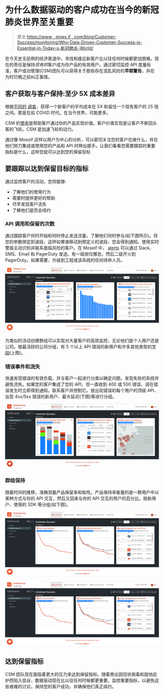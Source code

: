 # 为什么数据驱动的客户成功在当今的新冠肺炎世界至关重要

> 原文:[https://www . moes if . com/blog/Customer-Success/monitoring/Why-Data-Driven-Customer-Success-is-Essential-in-Today-s-新冠肺炎-World/](https://www.moesif.com/blog/customer-success/monitoring/Why-Data-Driven-Customer-Success-is-Essential-in-Today-s-COVID-19-World/)

在今天史无前例的经济衰退中，寻找和接近新客户比以往任何时候都更加困难。现在的责任是保持*现有的*客户成为你产品的有效用户。通过密切监控 API 度量标准，客户成功管理(CSM)团队可以获得关于那些存在混乱风险的**早期警告**，并在为时已晚之前纠正事情。

## 客户获取与客户保持:至少 5X 成本差异

根据[不同的](https://hbr.org/2014/10/the-value-of-keeping-the-right-customers) [调查](https://www.invespcro.com/blog/customer-acquisition-retention/)，获得一个新客户的平均成本在 5X 和留住一个现有客户的 25 倍之间。那是在前 COVID 时代。在当今世界，可能更多。

CSM 的[使命](https://www.moesif.com/blog/customer-success/monitoring/Data-Driven-Customer-Success-and-How-API-Data-Provide-the-Leading-Indicator-of-Account-Health/)是帮助客户通过你的产品实现价值。客户价值实现是让客户不断回头客的飞轮。CSM 是加速飞轮的动力。

通过像 Moesif 这样以用户为中心的分析，可以密切关注您的客户在做什么，并在他们努力集成或使用您的产品和 API 时伸出援手。让我们看看您需要跟踪的重要指标是什么，这样您就可以达到您的保留目标

## 要跟踪以达到保留目标的指标

通过监控客户的活动，您将能够:

*   了解他们的使用行为
*   需要时提供更好的帮助
*   尽早发现客户流失
*   了解他们是否会续约

### API 调用和保留的次数

通过跟踪客户何时开始和何时停止发送流量，了解他们何时参与(如下图所示)。将您的参数绑定到波段，这样如果值移动到预定义的波段，您会得到通知。使用实时警报主动识别并联系面临风险的客户。在 Moseif 中， [alerts](https://www.moesif.com/features/api-monitoring) 可以通过 Slack、SMS、Email 和 PagerDuty 发送。有一级岗位懈怠，然后二级开火到 PagerDuty。如果需要，升级到工程或该系统的任何待命人员。

![Number of API Calls & Retention](img/2d145cbb45518dca650bbd970cd38644.png)

为类似的活动创建群组可以实现对大量客户的高效监控，无论他们是个人用户还是公司。按最活跃的公司分组，有 5 个以上 API 错误的新用户和许多其他类型的[字段](https://www.moesif.com/docs/api-analytics/)(上图)。

### 错误事件和流失

快速发现错误的有效负载，并与客户一起进行分类以确定问题。发现失败的系统并避免流失。如果您的客户集成了您的 API，但一直收到 400 或 500 错误，请在错误发生时立即得到通知，联系客户并控制它。按出现错误的每个用户的顶级 API、出现 4xx/5xx 错误的新用户、最大延迟(下图)等进行分组。

![Error Events and Churn](img/58fcf16a7227bc379ffaf186185fad8c.png)

### 群组保持

随着时间的推移，准确测量产品保留率和粘性。产品保持率衡量的是一群用户中以某种方式与你的 API 交互，然后又回来与你的 API 交互的用户的百分比。按新用户、使用的 SDK 等分组(如下图)。

<noscript><img src="img/8f6f5cc20a1c8967ad0762e4f3484669.png" width="" alt="Cohort Retention" title="" class="" data-original-src="https://blog.moesif.cimg/posts/customer-success/cohort-retention.png"/></noscript>

![Cohort Retention](img/8f6f5cc20a1c8967ad0762e4f3484669.png)

## 达到保留指标

CSM 团队现在面临着更大的压力来达到保留指标。随着商业因冠状病毒和就地庇护而陷入低谷，数据驱动现在比以往任何时候都更重要。监控重要指标，以避免这些艰难的讨论，保持您的客户成功，并确保他们真正续约。
